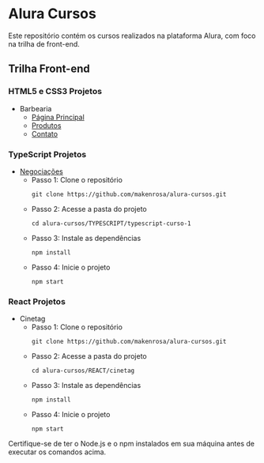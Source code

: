 # Alura Cursos

Este repositório contém os cursos realizados na plataforma Alura, com foco na trilha de front-end.

## Trilha Front-end

### HTML5 e CSS3 Projetos

- Barbearia
  - [Página Principal](https://makenrosa.github.io/alura-cursos/HTML5-CSS3/index.html)
  - [Produtos](https://makenrosa.github.io/alura-cursos/HTML5-CSS3/produtos.html)
  - [Contato](https://makenrosa.github.io/alura-cursos/HTML5-CSS3/contato.html)

### TypeScript Projetos

- [Negociações](https://alura-typescript-pt1-pt2.vercel.app/)
  - Passo 1: Clone o repositório
    ```
    git clone https://github.com/makenrosa/alura-cursos.git
    ```
  - Passo 2: Acesse a pasta do projeto
    ```
    cd alura-cursos/TYPESCRIPT/typescript-curso-1
    ```
  - Passo 3: Instale as dependências
    ```
    npm install
    ```
  - Passo 4: Inicie o projeto
    ```
    npm start
    ```

### React Projetos

- Cinetag
  - Passo 1: Clone o repositório
    ```
    git clone https://github.com/makenrosa/alura-cursos.git
    ```
  - Passo 2: Acesse a pasta do projeto
    ```
    cd alura-cursos/REACT/cinetag
    ```
  - Passo 3: Instale as dependências
    ```
    npm install
    ```
  - Passo 4: Inicie o projeto
    ```
    npm start
    ```

Certifique-se de ter o Node.js e o npm instalados em sua máquina antes de executar os comandos acima.
